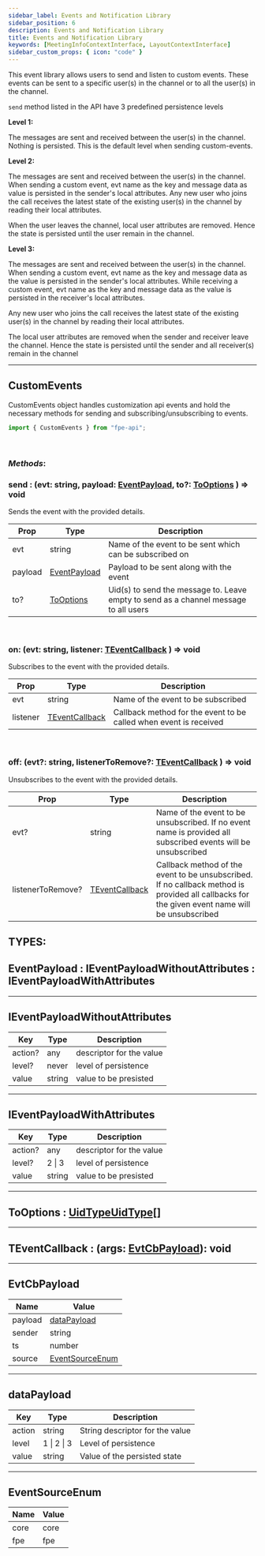 ```yaml
---
sidebar_label: Events and Notification Library
sidebar_position: 6
description: Events and Notification Library
title: Events and Notification Library
keywords: [MeetingInfoContextInterface, LayoutContextInterface]
sidebar_custom_props: { icon: "code" }
---
```


<api>

This event library allows users to send and listen to custom events. These events can be sent to a specific user(s) in the channel or to all the user(s) in the channel.

`send` method listed in the API have 3 predefined persistence levels


**Level 1:**

The messages are sent and received between the user(s) in the channel. Nothing is persisted.
This is the default level when sending custom-events.

**Level 2:**

The messages are sent and received between the user(s) in the channel. 
When sending a custom event, evt name as the key and message data as value is persisted in the sender's local attributes.
Any new user who joins the call receives the latest state of the existing user(s) in the channel by reading their local attributes.

When the user leaves the channel, local user attributes are removed. Hence the state is persisted until the user remain in the channel.

**Level 3:**

The messages are sent and received between the user(s) in the channel. 
When sending a custom event, evt name as the key and message data as the value is persisted in the sender's local attributes.
While receiving a custom event, evt name as the key and message data as the value is persisted in the receiver's local attributes.

Any new user who joins the call receives the latest state of the existing user(s) in the channel by reading their local attributes.

The local user attributes are removed when the sender and receiver leave the channel.
Hence the state is  persisted until the sender and all receiver(s) remain in the channel

---

<method>

<subtitle>

## CustomEvents

</subtitle>

CustomEvents object handles customization api events and hold the necessary methods for sending and subscribing/unsubscribing to events.

```js
import { CustomEvents } from "fpe-api";
```

<br/>

### _Methods_:

<collapsible>
<method>

### send : (evt: string, payload: [EventPayload](#eventpayload), to?: [ToOptions](#tooptions) ) => void

Sends the event with the provided details.

| Prop    | Type                          | Description                                                                          |
| ------- | ----------------------------- | ------------------------------------------------------------------------------------ |
| evt     | string                        | Name of the event to be sent which can be subscribed on                              |
| payload | [EventPayload](#eventpayload) | Payload to be sent along with the event                                              |
| to?     | [ToOptions](#tooptions)       | Uid(s) to send the message to. Leave empty to send as a channel message to all users |

</method>
</collapsible>

<br/>

<collapsible>
<method>

### on: (evt: string, listener: [TEventCallback](#teventcallback) ) => void

Subscribes to the event with the provided details.

| Prop     | Type                              | Description                                                       |
| -------- | --------------------------------- | ----------------------------------------------------------------- |
| evt      | string                            | Name of the event to be subscribed                                |
| listener | [TEventCallback](#teventcallback) | Callback method for the event to be called when event is received |

</method>
</collapsible>

<br/>

<collapsible>
<method>

### off: (evt?: string, listenerToRemove?: [TEventCallback](#teventcallback) ) => void

Unsubscribes to the event with the provided details.

| Prop              | Type                              | Description                                                                                                                                 |
| ----------------- | --------------------------------- | ------------------------------------------------------------------------------------------------------------------------------------------- |
| evt?              | string                            | Name of the event to be unsubscribed. If no event name is provided all subscribed events will be unsubscribed                                  |
| listenerToRemove? | [TEventCallback](#teventcallback) | Callback method of the event to be unsubscribed. If no callback method is provided all callbacks for the given event name will be unsubscribed |

</method>
</collapsible>

</method>

</api>

## **TYPES**:

<method>
<subtitle>

## EventPayload : IEventPayloadWithoutAttributes : IEventPayloadWithAttributes

</subtitle>

</method>

---

<method>
<subtitle>

## IEventPayloadWithoutAttributes

</subtitle>

| Key     | Type   | Description              |
| ------- | ------ | ------------------------ |
| action? | any    | descriptor for the value |
| level?  | never  | level of persistence     |
| value   | string | value to be presisted    |

</method>

---

<method>
<subtitle>

## IEventPayloadWithAttributes

</subtitle>

| Key     | Type   | Description              |
| ------- | ------ | ------------------------ |
| action? | any    | descriptor for the value |
| level?  | 2 \| 3 | level of persistence     |
| value   | string | value to be presisted    |

</method>

---

<method>
<subtitle>

## ToOptions : [UidType](/first-party-extension/api-reference/globals#uidtype-string)[UidType\[\]](/first-party-extension/api-reference/globals#uidtype-string)

</subtitle>

</method>

---

<method>

## TEventCallback : \(args: [EvtCbPayload](#evtcbpayload)): void

</method>

---

<method>
<subtitle>

## EvtCbPayload

</subtitle>

| Name    | Value                               |
| ------- | ----------------------------------- |
| payload | [dataPayload](#datapayload)         |
| sender  | string                              |
| ts      | number                              |
| source  | [EventSourceEnum](#eventsourceenum) |

</method>

---

<method>
<subtitle>

## dataPayload

</subtitle>

| Key    | Type        | Description                     |
| ------ | ----------- | ------------------------------- |
| action | string      | String descriptor for the value |
| level  | 1 \| 2 \| 3 | Level of persistence            |
| value  | string      | Value of the persisted state    |

</method>

---

<method>
<subtitle>

## EventSourceEnum

</subtitle>

| Name | Value |
| ---- | ----- |
| core | core  |
| fpe  | fpe   |

</method>
